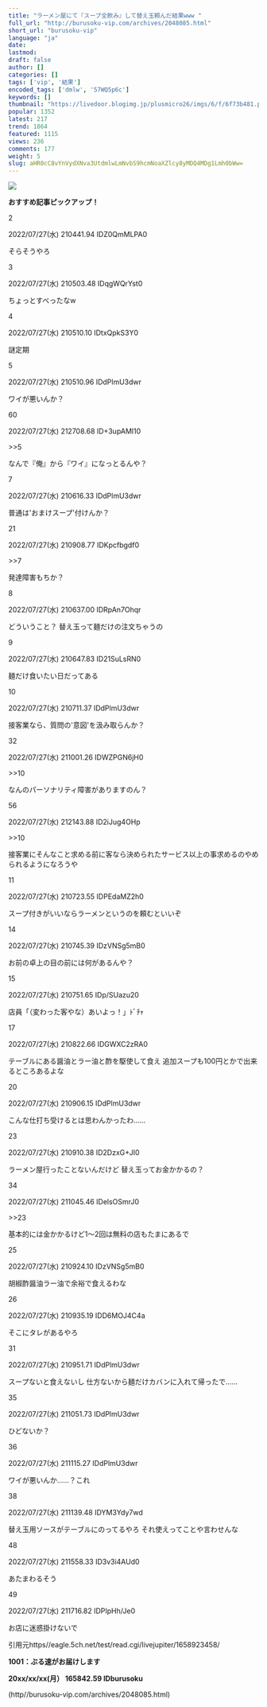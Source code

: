 ```yaml
---
title: "ラーメン屋にて『スープ全飲み』して替え玉頼んだ結果www "
full_url: "http://burusoku-vip.com/archives/2048085.html"
short_url: "burusoku-vip"
language: "ja"
date: 
lastmod: 
draft: false
author: []
categories: []
tags: ['vip', '結果']
encoded_tags: ['dmlw', '57WQ5p6c']
keywords: []
thumbnail: "https://livedoor.blogimg.jp/plusmicro26/imgs/6/f/6f73b481.png"
popular: 1352
latest: 217
trend: 1864
featured: 1115
views: 236
comments: 177
weight: 5
slug: aHR0cC8vYnVydXNva3UtdmlwLmNvbS9hcmNoaXZlcy8yMDQ4MDg1Lmh0bWw=
---
```


![](https://livedoor.blogimg.jp/plusmicro26/imgs/6/f/6f73b481.png)

<div><p><b>おすすめ記事ピックアップ！</b></p> <p class='g-ad1'> </p> <p class='g-ad2'> </p> <p></p> <p>2 <p> 2022/07/27(水) 210441.94 IDZ0QmMLPA0</p></p><p> そらそうやろ </p> <p>3 <p> 2022/07/27(水) 210503.48 IDqgWQrYst0</p></p><p> ちょっとすべったなw </p> <p>4 <p> 2022/07/27(水) 210510.10 IDtxQpkS3Y0</p></p><p> 謎定期 </p> <p>5 <p> 2022/07/27(水) 210510.96 IDdPlmU3dwr</p></p><p> ワイが悪いんか？ </p> <p>60 <p> 2022/07/27(水) 212708.68 ID+3upAMl10</p></p><p><p class='anchor'>>>5</p> なんで『俺』から『ワイ』になっとるんや？</p> <p>7 <p> 2022/07/27(水) 210616.33 IDdPlmU3dwr</p></p><p> 普通は'おまけスープ'付けんか？ </p> <p>21 <p> 2022/07/27(水) 210908.77 IDKpcfbgdf0</p></p><p> <p class='anchor'>>>7</p> 発達障害もちか？ </p> <p>8 <p> 2022/07/27(水) 210637.00 IDRpAn7Ohqr</p></p><p> どういうこと？ 替え玉って麺だけの注文ちゃうの </p> <p>9 <p> 2022/07/27(水) 210647.83 ID21SuLsRN0</p></p><p> 麺だけ食いたい日だってある </p> <p>10 <p> 2022/07/27(水) 210711.37 IDdPlmU3dwr</p></p><p> 接客業なら、質問の'意図'を汲み取らんか？ </p> <p>32 <p> 2022/07/27(水) 211001.26 IDWZPGN6jH0</p></p><p> <p class='anchor'>>>10</p> なんのパーソナリティ障害がありますのん？ </p> <p>56 <p> 2022/07/27(水) 212143.88 ID2iJug4OHp</p></p><p> <p class='anchor'>>>10</p> 接客業にそんなこと求める前に客なら決められたサービス以上の事求めるのやめられるようになろうや </p> <p>11 <p> 2022/07/27(水) 210723.55 IDPEdaMZ2h0</p></p><p> スープ付きがいいならラーメンというのを頼むといいぞ </p> <p>14 <p> 2022/07/27(水) 210745.39 IDzVNSg5mB0</p></p><p> お前の卓上の目の前には何があるんや？ </p> <p>15 <p> 2022/07/27(水) 210751.65 IDp/SUazu20</p></p><p> 店員「（変わった客やな）あいよっ！」ﾄﾞﾁｬ </p> <p>17 <p> 2022/07/27(水) 210822.66 IDGWXC2zRA0</p></p><p> テーブルにある醤油とラー油と酢を駆使して食え 追加スープも100円とかで出来るところあるよな </p> <p>20 <p> 2022/07/27(水) 210906.15 IDdPlmU3dwr</p></p><p> こんな仕打ち受けるとは思わんかったわ…… </p> <p>23 <p> 2022/07/27(水) 210910.38 ID2DzxG+JI0</p></p><p> ラーメン屋行ったことないんだけど 替え玉ってお金かかるの？ </p> <p>34 <p> 2022/07/27(水) 211045.46 IDelsOSmrJ0</p></p><p> <p class='anchor'>>>23</p> 基本的には金かかるけど1〜2回は無料の店もたまにあるで </p> <p>25 <p> 2022/07/27(水) 210924.10 IDzVNSg5mB0</p></p><p> 胡椒酢醤油ラー油で余裕で食えるわな </p> <p>26 <p> 2022/07/27(水) 210935.19 IDD6MOJ4C4a</p></p><p> そこにタレがあるやろ </p> <p>31 <p> 2022/07/27(水) 210951.71 IDdPlmU3dwr</p></p><p> スープないと食えないし 仕方ないから麺だけカバンに入れて帰ったで…… </p> <p>35 <p> 2022/07/27(水) 211051.73 IDdPlmU3dwr</p></p><p> ひどないか？ </p> <p>36 <p> 2022/07/27(水) 211115.27 IDdPlmU3dwr</p></p><p> ワイが悪いんか……？これ </p> <p>38 <p> 2022/07/27(水) 211139.48 IDYM3Ydy7wd</p></p><p> 替え玉用ソースがテーブルにのってるやろ それ使えってことや言わせんな </p> <p>48 <p> 2022/07/27(水) 211558.33 ID3v3i4AUd0</p></p><p> あたまわるそう </p> <p>49 <p> 2022/07/27(水) 211716.82 IDPIpHh/Je0</p></p><p> お店に迷惑掛けないで </p> <p>引用元https//eagle.5ch.net/test/read.cgi/livejupiter/1658923458/</p> <p id='csw_block'></p> <p id='divSP1'> </p> <p><b>1001：ぶる速がお届けします <p> 20xx/xx/xx(月） 165842.59 IDburusoku</p></b></p> <p class='g-ad1'> </p> <p class='g-ad2'> </p> <p id='divSP'> </p> </div>

(http//burusoku-vip.com/archives/2048085.html)

